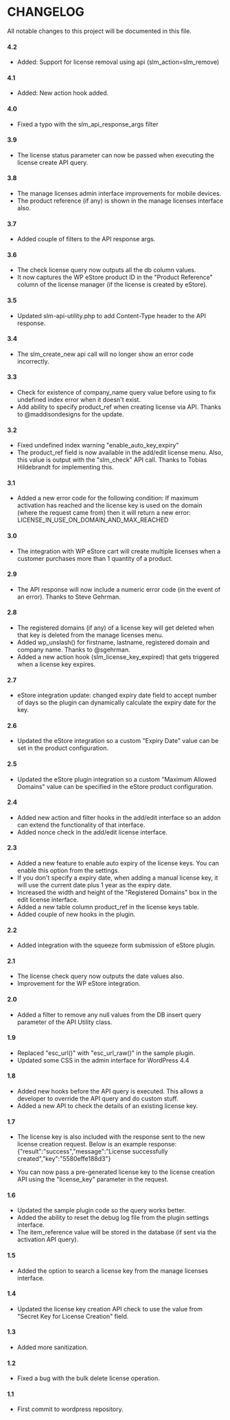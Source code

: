 # CHANGELOG
All notable changes to this project will be documented in this file.

#### 4.2
- Added: Support for license removal using api (slm_action=slm_remove)

#### 4.1
- Added: New action hook added.

#### 4.0
- Fixed a typo with the slm_api_response_args filter

#### 3.9
- The license status parameter can now be passed when executing the license create API query.

####  3.8
- The manage licenses admin interface improvements for mobile devices.
- The product reference (if any) is shown in the manage licenses interface also.

####  3.7
- Added couple of filters to the API response args.

####  3.6
- The check license query now outputs all the db column values.
- It now captures the WP eStore product ID in the \"Product Reference\" column of the license manager (if the license is created by eStore).

####  3.5
- Updated slm-api-utility.php to add Content-Type header to the API response.

####  3.4
- The slm_create_new api call will no longer show an error code incorrectly.

####  3.3
- Check for existence of company_name query value before using to fix undefined index error when it doesn\'t exist.
- Add ability to specify product_ref when creating license via API. Thanks to @maddisondesigns for the update.

####  3.2
- Fixed undefined index warning \"enable_auto_key_expiry\"
- The product_ref field is now available in the add/edit license menu. Also, this value is output with the \"slm_check\" API call. Thanks to Tobias Hildebrandt for implementing this.

####  3.1
- Added a new error code for the following condition:
If maximum activation has reached and the license key is used on the domain (where the request came from) then it will return a new error: LICENSE_IN_USE_ON_DOMAIN_AND_MAX_REACHED

####  3.0
- The integration with WP eStore cart will create multiple licenses when a customer purchases more than 1 quantity of a product.

####  2.9
- The API response will now include a numeric error code (in the event of an error). Thanks to Steve Gehrman.

####  2.8
- The registered domains (if any) of a license key will get deleted when that key is deleted from the manage licenses menu.
- Added wp_unslash() for firstname, lastname, registered domain and company name. Thanks to @sgehrman.
- Added a new action hook (slm_license_key_expired) that gets triggered when a license key expires.

####  2.7
- eStore integration update: changed expiry date field to accept number of days so the plugin can dynamically calculate the expiry date for the key.

####  2.6
- Updated the eStore integration so a custom \"Expiry Date\" value can be set in the product configuration.

####  2.5
- Updated the eStore plugin integration so a custom \"Maximum Allowed Domains\" value can be specified in the eStore product configuration.

####  2.4
- Added new action and filter hooks in the add/edit interface so an addon can extend the functionality of that interface.
- Added nonce check in the add/edit license interface.

####  2.3
- Added a new feature to enable auto expiry of the license keys. You can enable this option from the settings.
- If you don\'t specify a expiry date, when adding a manual license key, it will use the current date plus 1 year as the expiry date.
- Increased the width and height of the \"Registered Domains\" box in the edit license interface.
- Added a new table column product_ref in the license keys table.
- Added couple of new hooks in the plugin.

#### 2.2
- Added integration with the squeeze form submission of eStore plugin.

####  2.1
- The license check query now outputs the date values also.
- Improvement for the WP eStore integration.

####  2.0
- Added a filter to remove any null values from the DB insert query parameter of the API Utility class.

####  1.9
- Replaced \"esc_url()\" with \"esc_url_raw()\" in the sample plugin.
- Updated some CSS in the admin interface for WordPress 4.4

####  1.8
- Added new hooks before the API query is executed. This allows a developer to override the API query and do custom stuff.
- Added a new API to check the details of an existing license key.

####  1.7
* The license key is also included with the response sent to the new license creation request. Below is an example response:
{\"result\":\"success\",\"message\":\"License successfully created\",\"key\":\"5580effe188d3\"}

* You can now pass a pre-generated license key to the license creation API using the \"license_key\" parameter in the request.

#### 1.6
* Updated the sample plugin code so the query works better.
* Added the ability to reset the debug log file from the plugin settings interface.
* The item_reference value will be stored in the database (if sent via the activation API query).

####  1.5
* Added the option to search a license key from the manage licenses interface.

####  1.4
* Updated the license key creation API check to use the value from \"Secret Key for License Creation\" field.

####  1.3
* Added more sanitization.

####  1.2
* Fixed a bug with the bulk delete license operation.

####  1.1
* First commit to wordpress repository.
